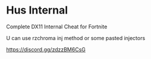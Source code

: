 # Hus Internal
Complete DX11 Internal Cheat for Fortnite 

U can use rzchroma inj method or some pasted injectors

https://discord.gg/zdzzBM6CsG